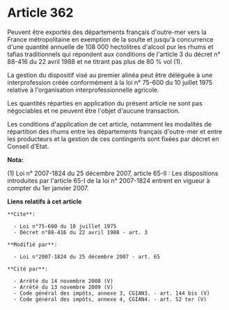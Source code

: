 # Article 362

Peuvent être exportés des départements français d'outre-mer vers la France métropolitaine en exemption de la soulte et
jusqu'à concurrence d'une quantité annuelle de 108 000 hectolitres d'alcool pur les rhums et tafias traditionnels qui
répondent aux conditions de l'article 3 du décret n° 88-416 du 22 avril 1988 et ne titrant pas plus de 80 % vol (1). 

La gestion du dispositif visé au premier alinéa peut être déléguée à une interprofession créée conformément à la loi n°
75-600 du 10 juillet 1975 relative à l'organisation interprofessionnelle agricole. 

Les quantités réparties en application du présent article ne sont pas négociables et ne peuvent être l'objet d'aucune
transaction. 

Les conditions d'application de cet article, notamment les modalités de répartition des rhums entre les départements français
d'outre-mer et entre les producteurs et la gestion de ces contingents sont fixées par décret en Conseil d'Etat.

**Nota:**

(1) Loi n° 2007-1824 du 25 décembre 2007, article 65-II : Les dispositions introduites par l'article 65-I de la loi n°
2007-1824 entrent en vigueur à compter du 1er janvier 2007.

**Liens relatifs à cet article**

	**Cite**:

	  - Loi n°75-600 du 10 juillet 1975
	  - Décret n°88-416 du 22 avril 1988 - art. 3

	**Modifié par**:

	  - Loi n°2007-1824 du 25 décembre 2007 - art. 65

	**Cité par**:

	  - Arrêté du 14 novembre 2008 (V)
	  - Arrêté du 13 novembre 2009 (V)
	  - Code général des impôts, annexe 3, CGIAN3. - art. 144 bis (V)
	  - Code général des impôts, annexe 4, CGIAN4. - art. 52 ter (V)
